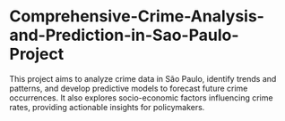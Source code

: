 # Comprehensive-Crime-Analysis-and-Prediction-in-Sao-Paulo-Project
This project aims to analyze crime data in São Paulo, identify trends and patterns, and develop predictive models to forecast future crime occurrences. It also explores socio-economic factors influencing crime rates, providing actionable insights for policymakers.
